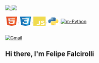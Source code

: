 <div align="left"> <!-- trocar para "center" quando as curiosidades estiverem ativadas -->
  <a href="https://github.com/Lipe7k">
  <img height="190em" src="https://github-readme-stats.vercel.app/api?username=lipe7k&show_icons=true&theme=dracula&include_all_commits=true&count_private=true"/>
  <img height="190em" src="https://github-readme-stats.vercel.app/api/top-langs/?username=Lipe7k&layout=compact&langs_count=7&theme=dracula"/>
</div>
  <div style="display: inline_block"><br>
  <img align="center" alt="m-HTML" height="30" width="40" src="https://raw.githubusercontent.com/devicons/devicon/master/icons/html5/html5-original.svg">
  <img align="center" alt="m-CSS" height="30" width="40" src="https://raw.githubusercontent.com/devicons/devicon/master/icons/css3/css3-original.svg">
  <img align="center" alt="m-Js" height="30" width="40" src="https://raw.githubusercontent.com/devicons/devicon/master/icons/javascript/javascript-plain.svg">
  <img align="center" alt="m-Python" height="30" width="40" src="https://raw.githubusercontent.com/devicons/devicon/master/icons/python/python-original.svg">
  <img align="center" alt="m-Python" height="30" width="40" src="https://cdn.jsdelivr.net/gh/devicons/devicon@latest/icons/tailwindcss/tailwindcss-original.svg">
    
</div>
  
  ##
  
 <div>
  <a href="mailto:lipefalcirolli@gmail.com">
    <img src="https://img.shields.io/badge/Gmail-D14836?style=for-the-badge&logo=gmail&logoColor=white" alt="Gmail">
  </a>
  </div>

  ## 

  ## Hi there, I'm Felipe Falcirolli
  
